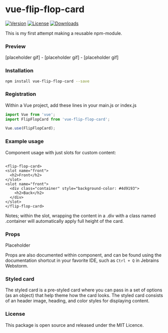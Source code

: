 # vue-flip-flop-card

<p>
  <a href="https://www.npmjs.com/package/vue-flip-flop-card"><img src="https://img.shields.io/npm/v/vue-flip-flop-card.svg" alt="Version"></a>
  <a href="https://www.npmjs.com/package/vue-flip-flop-card"><img src="https://img.shields.io/npm/l/vue-flip-flop-card.svg" alt="License"></a>
  <a href="https://www.npmjs.com/package/vue-flip-flop-card"><img src="https://img.shields.io/npm/dt/vue-flip-flop-card.svg" alt="Downloads"></a>
</p>

This is my first attempt making a reusable npm-module.

### Preview

[placeholder gif] - [placeholder gif] - [placeholder gif]

### Installation

```bash
npm install vue-flip-flop-card --save
```

### Registration

Within a Vue project, add these lines in your main.js or index.js

```js
import Vue from 'vue';
import FlipFlopCard from 'vue-flip-flop-card';

Vue.use(FlipFlopCard);
```

### Example usage

Component usage with just slots for custom content:

```vue

<flip-flop-card>
<slot name="front">
  <h2>Front</h2>
</slot>
<slot name="front">
  <div class="container" style="background-color: #4d9193">
    <h2>Back</h2>
  </div>
</slot>
</flip-flop-card>
```

Notes; within the slot, wrapping the content in a .div with a class named .container will automatically apply full
height of the card.

### Props

Placeholder

Props are also documented within component, and can be found using the documentation shortcut in your favorite IDE, such
as `Ctrl + Q` in Jebrains Webstorm.

### Styled card

The styled card is a pre-styled card where you can pass in a set of options (as an object) that help theme how the card
looks. The styled card consists of an header image, heading, and color styles for displaying content.

### License

This package is open source and released under the MIT Licence.